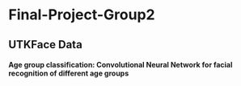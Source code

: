 # Final-Project-Group2

## UTKFace Data
#### Age group classification: Convolutional Neural Network for facial recognition of different age groups
